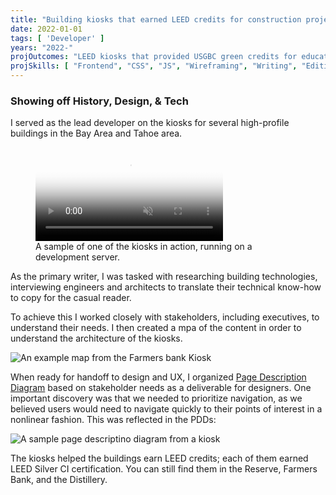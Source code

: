 ```yaml
---
title: "Building kiosks that earned LEED credits for construction projects"
date: 2022-01-01
tags: [ 'Developer' ]
years: "2022-"
projOutcomes: "LEED kiosks that provided USGBC green credits for education components of the project, and were enjoyed by tourist visitors to the buildings."
projSkills: [ "Frontend", "CSS", "JS", "Wireframing", "Writing", "Editing", "Stakeholder Management", "Interviewing" ]
---
```


### Showing off History, Design, & Tech

I served as the lead developer on the kiosks for several high-profile buildings in the Bay Area and Tahoe area. 

<figure>
<video autoplay loop muted playsinline poster="/kiosk-cover.webp">
  <source src="/kiosk.mp4" type="video/mp4">
</video>
<figcaption>A sample of one of the kiosks in action, running on a development server.</figcaption>
</figure>

As the primary writer, I was tasked with researching building technologies, interviewing engineers and architects to translate their technical know-how to copy for the casual reader. 

To achieve this I worked closely with stakeholders, including executives, to understand their needs. I then created a mpa of the content in order to understand the architecture of the kiosks.

![An example map from the Farmers bank Kiosk](/kiosk-map.webp)

 When ready for handoff to design and UX, I organized [Page Description Diagram](https://uxmag.com/articles/re-introducing-page-description-diagrams) based on stakeholder needs as a deliverable for designers. One important discovery was that we needed to prioritize navigation, as we believed users would need to navigate quickly to their points of interest in a nonlinear fashion. This was reflected in the PDDs:

 ![A sample page descriptino diagram from a kiosk](/kiosk-pdd.webp)

The kiosks helped the buildings earn LEED credits; each of them earned LEED Silver CI certification. You can still find them in the Reserve, Farmers Bank, and the Distillery. 